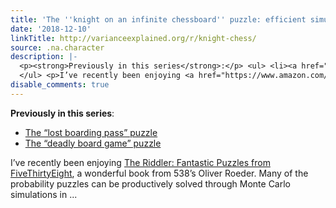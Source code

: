 ```yaml
---
title: 'The ''knight on an infinite chessboard'' puzzle: efficient simulation in R '
date: '2018-12-10'
linkTitle: http://varianceexplained.org/r/knight-chess/
source: .na.character
description: |-
  <p><strong>Previously in this series</strong>:</p> <ul> <li><a href="http://varianceexplained.org/r/boarding-pass-simulation/">The “lost boarding pass” puzzle</a></li> <li><a href="http://varianceexplained.org/r/board-game-simulation/">The “deadly board game” puzzle</a></li>
  </ul> <p>I’ve recently been enjoying <a href="https://www.amazon.com/Riddler-Fantastic-Puzzles-FiveThirtyEight/dp/039360991X">The Riddler: Fantastic Puzzles from FiveThirtyEight</a>, a wonderful book from 538’s Oliver Roeder. Many of the probability puzzles can be productively solved through Monte Carlo simulations in ...
disable_comments: true
---
```

<p><strong>Previously in this series</strong>:</p> <ul> <li><a href="http://varianceexplained.org/r/boarding-pass-simulation/">The “lost boarding pass” puzzle</a></li> <li><a href="http://varianceexplained.org/r/board-game-simulation/">The “deadly board game” puzzle</a></li>
</ul> <p>I’ve recently been enjoying <a href="https://www.amazon.com/Riddler-Fantastic-Puzzles-FiveThirtyEight/dp/039360991X">The Riddler: Fantastic Puzzles from FiveThirtyEight</a>, a wonderful book from 538’s Oliver Roeder. Many of the probability puzzles can be productively solved through Monte Carlo simulations in ...
